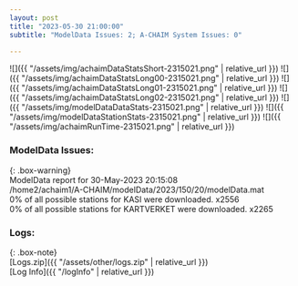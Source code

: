 ```yaml
---
layout: post
title: "2023-05-30 21:00:00"
subtitle: "ModelData Issues: 2; A-CHAIM System Issues: 0"

---
```


![]({{ "/assets/img/achaimDataStatsShort-2315021.png" | relative_url }})
![]({{ "/assets/img/achaimDataStatsLong00-2315021.png" | relative_url }})
![]({{ "/assets/img/achaimDataStatsLong01-2315021.png" | relative_url }})
![]({{ "/assets/img/achaimDataStatsLong02-2315021.png" | relative_url }})
![]({{ "/assets/img/modelDataDataStats-2315021.png" | relative_url }})
![]({{ "/assets/img/modelDataStationStats-2315021.png" | relative_url }})
![]({{ "/assets/img/achaimRunTime-2315021.png" | relative_url }})


### ModelData Issues:  
  
{: .box-warning}  
 ModelData report for 30-May-2023 20:15:08   
 /home2/achaim1/A-CHAIM/modelData/2023/150/20/modelData.mat   
 0% of all possible stations for KASI were downloaded. x2556   
 0% of all possible stations for KARTVERKET were downloaded. x2265   
  


### Logs:  
  
{: .box-note}  
[Logs.zip]({{ "/assets/other/logs.zip" | relative_url }})  
[Log Info]({{ "/logInfo" | relative_url }})  
